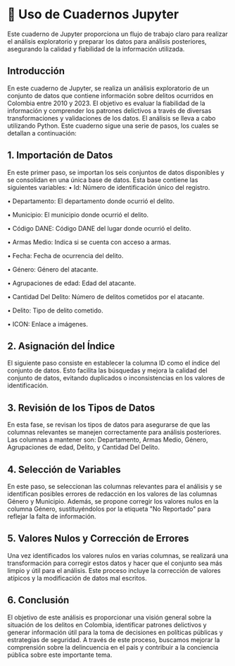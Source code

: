 # 📒 Uso de Cuadernos Jupyter
Este cuaderno de Jupyter proporciona un flujo de trabajo claro para realizar el análisis exploratorio y preparar los datos para análisis posteriores, asegurando la calidad y fiabilidad de la información utilizada.
## Introducción
En este cuaderno de Jupyter, se realiza un análisis exploratorio de un conjunto de datos que contiene información sobre delitos ocurridos en Colombia entre 2010 y 2023. El objetivo es evaluar la fiabilidad de la información y comprender los patrones delictivos a través de diversas transformaciones y validaciones de los datos. El análisis se lleva a cabo utilizando Python.
Este cuaderno sigue una serie de pasos, los cuales se detallan a continuación:
## 1.	Importación de Datos
En este primer paso, se importan los seis conjuntos de datos disponibles y se consolidan en una única base de datos. Esta base contiene las siguientes variables:
•	Id: Número de identificación único del registro.

•	Departamento: El departamento donde ocurrió el delito.

•	Municipio: El municipio donde ocurrió el delito.

•	Código DANE: Código DANE del lugar donde ocurrió el delito.

•	Armas Medio: Indica si se cuenta con acceso a armas.

•	Fecha: Fecha de ocurrencia del delito.

•	Género: Género del atacante.

•	Agrupaciones de edad: Edad del atacante.

•	Cantidad Del Delito: Número de delitos cometidos por el atacante.

•	Delito: Tipo de delito cometido.

•	ICON: Enlace a imágenes.

## 2. Asignación del Índice
El siguiente paso consiste en establecer la columna ID como el índice del conjunto de datos. Esto facilita las búsquedas y mejora la calidad del conjunto de datos, evitando duplicados o inconsistencias en los valores de identificación.
## 3. Revisión de los Tipos de Datos
En esta fase, se revisan los tipos de datos para asegurarse de que las columnas relevantes se manejen correctamente para análisis posteriores. Las columnas a mantener son: Departamento, Armas Medio, Género, Agrupaciones de edad, Delito, y Cantidad Del Delito.
## 4. Selección de Variables
En este paso, se seleccionan las columnas relevantes para el análisis y se identifican posibles errores de redacción en los valores de las columnas Género y Municipio. Además, se propone corregir los valores nulos en la columna Género, sustituyéndolos por la etiqueta "No Reportado" para reflejar la falta de información.
## 5. Valores Nulos y Corrección de Errores
Una vez identificados los valores nulos en varias columnas, se realizará una transformación para corregir estos datos y hacer que el conjunto sea más limpio y útil para el análisis. Este proceso incluye la corrección de valores atípicos y la modificación de datos mal escritos.
## 6. Conclusión
El objetivo de este análisis es proporcionar una visión general sobre la situación de los delitos en Colombia, identificar patrones delictivos y generar información útil para la toma de decisiones en políticas públicas y estrategias de seguridad. A través de este proceso, buscamos mejorar la comprensión sobre la delincuencia en el país y contribuir a la conciencia pública sobre este importante tema.
